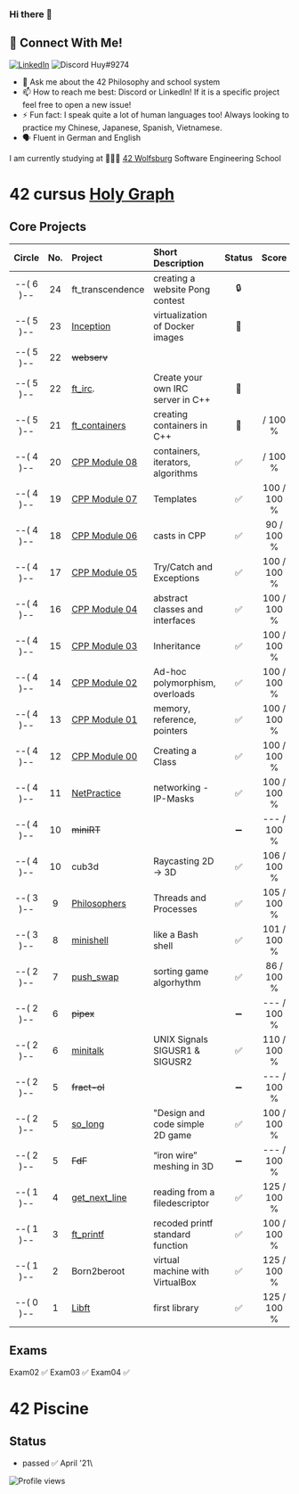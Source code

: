 ### Hi there 👋

## 📱 Connect With Me!
[![LinkedIn](https://img.shields.io/badge/-LinkedIn-0e76a8?style=flat-square&logo=linkedin&logoColor=white)](https://de.linkedin.com/in/huy-duong-aa06924a)
![Discord](https://img.shields.io/badge/Discord-7289DA?style=flat-square&logo=discord&logoColor=white) Huy#9274

- 💬 Ask me about the 42 Philosophy and school system
- 📫 How to reach me best: Discord or LinkedIn! If it is a specific project feel free to open a new issue!
- ⚡ Fun fact: I speak quite a lot of human languages too! Always looking to practice my Chinese, Japanese, Spanish, Vietnamese.
- 🗣️ Fluent in German and English

I am currently studying at 👨🏻‍💻 [42 Wolfsburg](https://42wolfsburg.de/) Software Engineering School


# 42 cursus [Holy Graph](https://cdn.discordapp.com/attachments/308385010979831809/1007561422693220402/unknown.png)

## Core Projects

|  Circle | No. | Project                                     | Short Description                | Status |     Score    |
| :-----: | :-: | :------------------------------------------ | :-----------------               | :----: | :----------: |
|--( 6 )--| 24  | ft_transcendence                            | creating a website Pong contest  | 🔒     |
|--( 5 )--| 23  | [Inception](../../../42_inception)          | virtualization of Docker images  | 🚧     |
|--( 5 )--| 22  | ~~webserv~~                                 |                                  |        |
|--( 5 )--| 22  | [ft_irc](../../../42_ft_irc).               | Create your own IRC server in C++| 🚧     |
|--( 5 )--| 21  | [ft_containers](../../../42_containers)     | creating containers in C++       | 🚧     |     / 100 % |
|--( 4 )--| 20  | [CPP Module 08](../../../42_cpp_Module08)   | containers, iterators, algorithms| ✅     |     / 100 % |
|--( 4 )--| 19  | [CPP Module 07](../../../42_cpp_Module07)   | Templates                        | ✅     | 100 / 100 % |
|--( 4 )--| 18  | [CPP Module 06](../../../42_cpp_Module06)   | casts in CPP                     | ✅     |  90 / 100 % |
|--( 4 )--| 17  | [CPP Module 05](../../../42_cpp_Module05)   | Try/Catch and Exceptions         | ✅     | 100 / 100 % |
|--( 4 )--| 16  | [CPP Module 04](../../../42_cpp_Module04)   | abstract classes and interfaces  | ✅     | 100 / 100 % |
|--( 4 )--| 15  | [CPP Module 03](../../../42_cpp_Module03)   | Inheritance                      | ✅     | 100 / 100 % |
|--( 4 )--| 14  | [CPP Module 02](../../../42_cpp_Module02)   | Ad-hoc polymorphism, overloads   | ✅     | 100 / 100 % |
|--( 4 )--| 13  | [CPP Module 01](../../../42_cpp_Module01)   | memory, reference, pointers      | ✅     | 100 / 100 % |
|--( 4 )--| 12  | [CPP Module 00](../../../42_cpp_Module00)   | Creating a Class                 | ✅     | 100 / 100 % |
|--( 4 )--| 11  | [NetPractice](../../../42_NetPractice)      | networking - IP-Masks            | ✅     | 100 / 100 % |
|--( 4 )--| 10  | ~~miniRT~~                                  |                                  | ➖     | --- / 100 % | 
|--( 4 )--| 10  | cub3d                                       | Raycasting 2D -> 3D              | ✅     | 106 / 100 % |
|--( 3 )--|  9  | [Philosophers](../../../42_Philosophers)    | Threads and Processes            | ✅     | 105 / 100 % |
|--( 3 )--|  8  | [minishell](../../../42_Minishell)          | like a Bash shell                | ✅     | 101 / 100 % |
|--( 2 )--|  7  | [push_swap](../../../42_push_swap)          | sorting game algorhythm          | ✅     | 86  / 100 % |
|--( 2 )--|  6  | ~~pipex~~                                   |                                  | ➖     | --- / 100 % |   
|--( 2 )--|  6  | [minitalk](../../../42_minitalk)            | UNIX Signals SIGUSR1 & SIGUSR2   | ✅     | 110 / 100 % |    
|--( 2 )--|  5  | ~~fract-ol~~                                |                                  | ➖     | --- / 100 % |
|--( 2 )--|  5  | [so_long](../../../42_so_long)              | "Design and code simple 2D game  | ✅     | 100 / 100 % |
|--( 2 )--|  5  | ~~FdF~~                                     | “iron wire” meshing in 3D        | ➖     | --- / 100 % |    
|--( 1 )--|  4  | [get_next_line](../../../42_get_next_line)  | reading from a filedescriptor    | ✅     | 125 / 100 % |
|--( 1 )--|  3  | [ft_printf](../../../42_ft_printf)          | recoded printf standard function | ✅     | 100 / 100 % |  
|--( 1 )--|  2  | Born2beroot                                 | virtual machine with VirtualBox  | ✅     | 125 / 100 % | 
|--( 0 )--|  1  | [Libft](../../../42_Libft)                  | first library                    | ✅     | 125 / 100 % |  

## Exams

Exam02 ✅
Exam03 ✅
Exam04 ✅

# 42 Piscine

## Status
* passed ✅ April '21\

![Profile views](https://gpvc.arturio.dev/qduong42)
